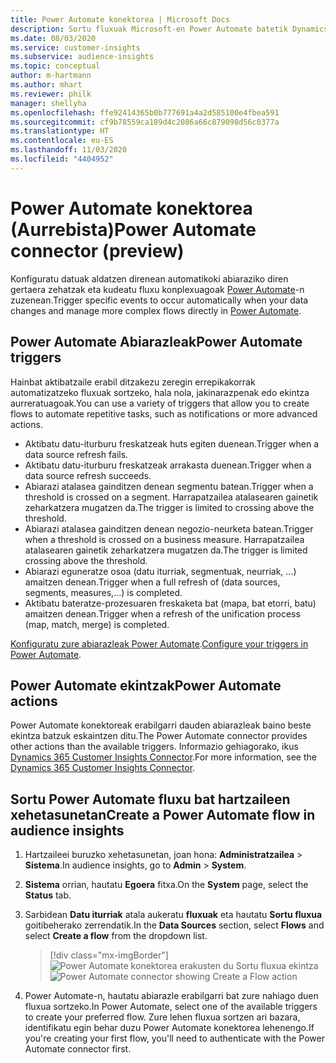 ```yaml
---
title: Power Automate konektorea | Microsoft Docs
description: Sortu fluxuak Microsoft-en Power Automate batetik Dynamics 365 Customer Insights.
ms.date: 08/03/2020
ms.service: customer-insights
ms.subservice: audience-insights
ms.topic: conceptual
author: m-hartmann
ms.author: mhart
ms.reviewer: philk
manager: shellyha
ms.openlocfilehash: ffe92414365b0b777691a4a2d585100e4fbea591
ms.sourcegitcommit: cf9b78559ca189d4c2086a66c879098d56c0377a
ms.translationtype: HT
ms.contentlocale: eu-ES
ms.lasthandoff: 11/03/2020
ms.locfileid: "4404952"
---
```

# <a name="power-automate-connector-preview"></a><span data-ttu-id="97794-103">Power Automate konektorea (Aurrebista)</span><span class="sxs-lookup"><span data-stu-id="97794-103">Power Automate connector (preview)</span></span>

<span data-ttu-id="97794-104">Konfiguratu datuak aldatzen direnean automatikoki abiaraziko diren gertaera zehatzak eta kudeatu fluxu konplexuagoak [Power Automate](https://flow.microsoft.com/)-n zuzenean.</span><span class="sxs-lookup"><span data-stu-id="97794-104">Trigger specific events to occur automatically when your data changes and manage more complex flows directly in [Power Automate](https://flow.microsoft.com/).</span></span>

## <a name="power-automate-triggers"></a><span data-ttu-id="97794-105">Power Automate Abiarazleak</span><span class="sxs-lookup"><span data-stu-id="97794-105">Power Automate triggers</span></span>

<span data-ttu-id="97794-106">Hainbat aktibatzaile erabil ditzakezu zeregin errepikakorrak automatizatzeko fluxuak sortzeko, hala nola, jakinarazpenak edo ekintza aurreratuagoak.</span><span class="sxs-lookup"><span data-stu-id="97794-106">You can use a variety of triggers that allow you to create flows to automate repetitive tasks, such as notifications or more advanced actions.</span></span> 

- <span data-ttu-id="97794-107">Aktibatu datu-iturburu freskatzeak huts egiten duenean.</span><span class="sxs-lookup"><span data-stu-id="97794-107">Trigger when a data source refresh fails.</span></span> 
- <span data-ttu-id="97794-108">Aktibatu datu-iturburu freskatzeak arrakasta duenean.</span><span class="sxs-lookup"><span data-stu-id="97794-108">Trigger when a data source refresh succeeds.</span></span>
- <span data-ttu-id="97794-109">Abiarazi atalasea gainditzen denean segmentu batean.</span><span class="sxs-lookup"><span data-stu-id="97794-109">Trigger when a threshold is crossed on a segment.</span></span> <span data-ttu-id="97794-110">Harrapatzailea atalasearen gainetik zeharkatzera mugatzen da.</span><span class="sxs-lookup"><span data-stu-id="97794-110">The trigger is limited to crossing above the threshold.</span></span>
- <span data-ttu-id="97794-111">Abiarazi atalasea gainditzen denean negozio-neurketa batean.</span><span class="sxs-lookup"><span data-stu-id="97794-111">Trigger when a threshold is crossed on a business measure.</span></span> <span data-ttu-id="97794-112">Harrapatzailea atalasearen gainetik zeharkatzera mugatzen da.</span><span class="sxs-lookup"><span data-stu-id="97794-112">The trigger is limited crossing above the threshold.</span></span>
- <span data-ttu-id="97794-113">Abiarazi eguneratze osoa (datu iturriak, segmentuak, neurriak, ...) amaitzen denean.</span><span class="sxs-lookup"><span data-stu-id="97794-113">Trigger when a full refresh of (data sources, segments, measures,...) is completed.</span></span>
- <span data-ttu-id="97794-114">Aktibatu bateratze-prozesuaren freskaketa bat (mapa, bat etorri, batu) amaitzen denean.</span><span class="sxs-lookup"><span data-stu-id="97794-114">Trigger when a refresh of the unification process (map, match, merge) is completed.</span></span>

<span data-ttu-id="97794-115">[Konfiguratu zure abiarazleak Power Automate](https://flow.microsoft.com/connectors/shared_customerinsights/dynamics-365-customer-insights-connector/).</span><span class="sxs-lookup"><span data-stu-id="97794-115">[Configure your triggers in Power Automate](https://flow.microsoft.com/connectors/shared_customerinsights/dynamics-365-customer-insights-connector/).</span></span>

## <a name="power-automate-actions"></a><span data-ttu-id="97794-116">Power Automate ekintzak</span><span class="sxs-lookup"><span data-stu-id="97794-116">Power Automate actions</span></span>
<span data-ttu-id="97794-117">Power Automate konektoreak erabilgarri dauden abiarazleak baino beste ekintza batzuk eskaintzen ditu.</span><span class="sxs-lookup"><span data-stu-id="97794-117">The Power Automate connector provides other actions than the available triggers.</span></span> <span data-ttu-id="97794-118">Informazio gehiagorako, ikus [Dynamics 365 Customer Insights Connector](https://docs.microsoft.com/connectors/customerinsights/).</span><span class="sxs-lookup"><span data-stu-id="97794-118">For more information, see the [Dynamics 365 Customer Insights Connector](https://docs.microsoft.com/connectors/customerinsights/).</span></span>

## <a name="create-a-power-automate-flow-in-audience-insights"></a><span data-ttu-id="97794-119">Sortu Power Automate fluxu bat hartzaileen xehetasunetan</span><span class="sxs-lookup"><span data-stu-id="97794-119">Create a Power Automate flow in audience insights</span></span>

1. <span data-ttu-id="97794-120">Hartzaileei buruzko xehetasunetan, joan hona: **Administratzailea** > **Sistema**.</span><span class="sxs-lookup"><span data-stu-id="97794-120">In audience insights, go to **Admin** > **System**.</span></span>

1. <span data-ttu-id="97794-121">**Sistema** orrian, hautatu **Egoera** fitxa.</span><span class="sxs-lookup"><span data-stu-id="97794-121">On the **System** page, select the **Status** tab.</span></span>

1. <span data-ttu-id="97794-122">Sarbidean **Datu iturriak** atala aukeratu **fluxuak** eta hautatu **Sortu fluxua** goitibeherako zerrendatik.</span><span class="sxs-lookup"><span data-stu-id="97794-122">In the **Data Sources** section, select **Flows** and select **Create a flow** from the dropdown list.</span></span>
   > [!div class="mx-imgBorder"]
   > <span data-ttu-id="97794-123">![Power Automate konektorea erakusten du Sortu fluxua ekintza](media/power-automate-connector-create-flow.png "Power Automate konektorea erakusten du Sortu fluxua ekintza")</span><span class="sxs-lookup"><span data-stu-id="97794-123">![Power Automate connector showing Create a Flow action](media/power-automate-connector-create-flow.png "Power Automate connector showing Create a Flow action")</span></span>

1. <span data-ttu-id="97794-124">Power Automate-n, hautatu abiarazle erabilgarri bat zure nahiago duen fluxua sortzeko.</span><span class="sxs-lookup"><span data-stu-id="97794-124">In Power Automate, select one of the available triggers to create your preferred flow.</span></span> <span data-ttu-id="97794-125">Zure lehen fluxua sortzen ari bazara, identifikatu egin behar duzu Power Automate konektorea lehenengo.</span><span class="sxs-lookup"><span data-stu-id="97794-125">If you're creating your first flow, you'll need to authenticate with the Power Automate connector first.</span></span>
